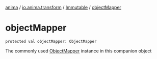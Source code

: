 [anima](../../index.md) / [io.anima.transform](../index.md) / [Immutable](index.md) / [objectMapper](./object-mapper.md)

# objectMapper

`protected val objectMapper: ObjectMapper`

The commonly used [ObjectMapper](#) instance in this companion object

